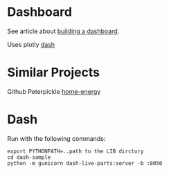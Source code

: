 # Dashboard



See article about [building a dashboard](https://josetheengineer.dev/how-to-build-a-dashboard-for-your-peloton-workout-data-using-dash).  

Uses plotly [dash](https://dash.plotly.com/introduction)

# Similar Projects

Github Peterpickle [home-energy](https://github.com/peterpickle/home-energy)


# Dash

Run with the following commands:

    export PYTHONPATH=..path to the LIB dirctory
    cd dash-sample
    python -m gunicorn dash-live-parts:server -b :8050

